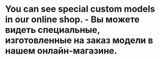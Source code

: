 # You can see special custom models in our online shop. - Вы можете видеть специальные, изготовленные на заказ модели в нашем онлайн-магазине.

